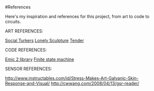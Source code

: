 #References

Here's my inspiration and references for this project, from art to code to circuits.

ART REFERENCES:

[Social Turkers](http://socialturkers.com/)
[Lonely Sculpture](https://vimeo.com/93852159)
[Tender](http://thecreatorsproject.vice.com/blog/this-piece-of-meat-just-swiped-right)

CODE REFERENCES:

[Emic 2 library](https://github.com/pAIgn10/EMIC2)
[Finite state machine](http://hacking.majenko.co.uk/finite-state-machine)


SENSOR REFERENCES:

http://www.instructables.com/id/Stress-Makes-Art-Galvanic-Skin-Response-and-Visual/
http://cwwang.com/2008/04/13/gsr-reader/
